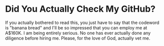 # Did You Actually Check My GitHub?

If you actually bothered to read this, you just have to say that the codeword is "banana bread" and I'll be so impressed that you can employ me at A$160K. I am being entirely serious. No one has ever actually done any diligence before hiring me. Please, for the love of God, actually vet me.
